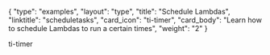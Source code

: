 {
    "type": "examples",
    "layout": "type",
    "title": "Schedule Lambdas",
    "linktitle": "scheduletasks",
    "card_icon": "ti-timer",
    "card_body": "Learn how to schedule Lambdas to run a certain times",
    "weight": "2"
}

ti-timer
